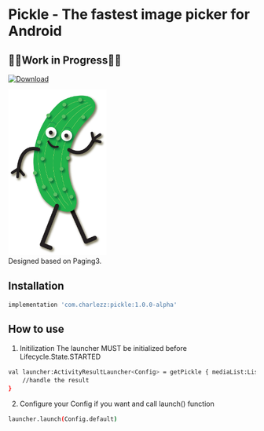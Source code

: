 # Pickle - The fastest image picker for Android
## 🚧🚧Work in Progress🚧🚧
[ ![Download](https://api.bintray.com/packages/charlezz/Pickle/com.charlezz.pickle/images/download.svg?version=1.0.0-alpha) ](https://bintray.com/charlezz/Pickle/com.charlezz.pickle/1.0.0-alpha/link)
<p>
<img src="https://github.com/Charlezz/Pickle/blob/main/pickle.jpg" width="200">
<br>
Designed based on Paging3.

## Installation
```bash
implementation 'com.charlezz:pickle:1.0.0-alpha'
```
## How to use
1. Initilization
The launcher MUST be initialized before Lifecycle.State.STARTED
```bash
val launcher:ActivityResultLauncher<Config> = getPickle { mediaList:List<Media> ->
    //handle the result
}
```
2. Configure your Config if you want and call launch() function
```bash
launcher.launch(Config.default)
```
